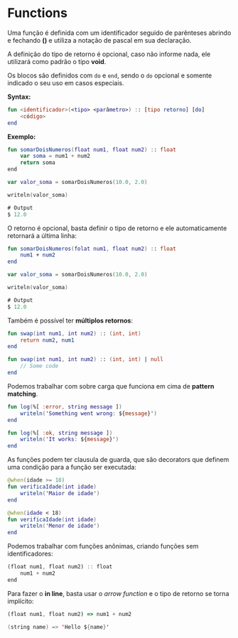 # Functions

Uma função é definida com um identificador seguido de parênteses abrindo e fechando **()** e utiliza a notação de pascal em sua declaração.

A definição do tipo de retorno é opcional, caso não informe nada, ele utilizará como padrão o tipo **void**.

Os blocos são definidos com `do` e `end`, sendo o `do` opcional e somente indicado o seu uso em casos especiais.

**Syntax:**

```kotlin
fun <identificador>(<tipo> <parâmetro>) :: [tipo retorno] [do]
    <código>
end
```

**Exemplo:**

```kotlin
fun somarDoisNumeros(float num1, float num2) :: float
    var soma = num1 + num2
    return soma
end

var valor_soma = somarDoisNumeros(10.0, 2.0)

writeln(valor_soma)

# Output
$ 12.0
```

O retorno é opcional, basta definir o tipo de retorno e ele automaticamente retornará a última linha:

```kotlin
fun somarDoisNumeros(folat num1, float num2) :: float
    num1 + num2
end

var valor_soma = somarDoisNumeros(10.0, 2.0)

writeln(valor_soma)

# Output
$ 12.0
```

Também é possível ter **múltiplos retornos**:

```kotlin
fun swap(int num1, int num2) :: (int, int)
    return num2, num1
end
```

```kotlin
fun swap(int num1, int num2) :: (int, int) | null
    // Some code
end
```

Podemos trabalhar com sobre carga que funciona em cima de **pattern matching**.

```kotlin
fun log(%[ :error, string message ])
    writeln('Something went wrong: ${message}')
end

fun log(%[ :ok, string message ])
    writeln('It works: ${message}')
end
```

As funções podem ter clausula de guarda, que são decorators que definem uma condição para a função ser executada:

```kotlin
@when(idade >= 18)
fun verificaIdade(int idade)
    writeln('Maior de idade')
end

@when(idade < 18)
fun verificaIdade(int idade)
    writeln('Menor de idade')
end
```

Podemos trabalhar com funções anônimas, criando funções sem identificadores:

```typescript
(float num1, float num2) :: float
    num1 + num2
end
```

Para fazer o **in line**, basta usar o _arrow function_ e o tipo de retorno se torna implícito:

```typescript
(float num1, float num2) => num1 + num2
```

```kotlin
(string name) => 'Hello ${name}'
```
